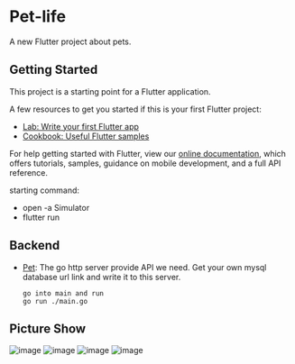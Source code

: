 # Pet-life

A new Flutter project about pets.

## Getting Started

This project is a starting point for a Flutter application.

A few resources to get you started if this is your first Flutter project:

- [Lab: Write your first Flutter app](https://flutter.io/docs/get-started/codelab)
- [Cookbook: Useful Flutter samples](https://flutter.io/docs/cookbook)

For help getting started with Flutter, view our 
[online documentation](https://flutter.io/docs), which offers tutorials, 
samples, guidance on mobile development, and a full API reference.

starting command:

- open -a Simulator
- flutter run

## Backend
* [Pet](https://github.com/abserari/pet): The go http server provide API we need.
      Get your own mysql database url link and write it to this server.
      
      go into main and run
      go run ./main.go

## Picture Show
![image](https://github.com/oiar/pet-life/blob/master/img/calendar.png)
![image](https://github.com/oiar/pet-life/blob/master/img/first.png)
![image](https://github.com/oiar/pet-life/blob/master/img/homepage.png)
![image](https://github.com/oiar/pet-life/blob/master/img/map.png)
